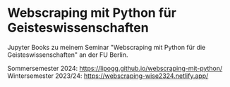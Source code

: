 # Webscraping mit Python für Geisteswissenschaften

Jupyter Books zu meinem Seminar "Webscraping mit Python für die Geisteswissenschaften" an der FU Berlin.

Sommersemester 2024: https://lipogg.github.io/webscraping-mit-python/  
Wintersemester 2023/24: https://webscraping-wise2324.netlify.app/

